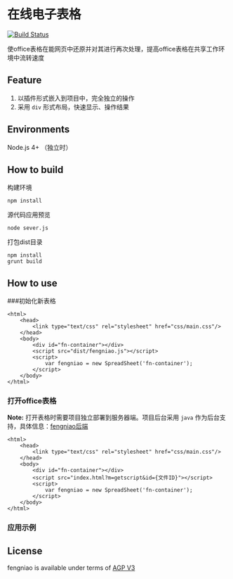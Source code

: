 # 在线电子表格
[![Build Status](https://travis-ci.org/iCloudWorkGroup/fengniao.svg?branch=master)](https://travis-ci.org/iCloudWorkGroup/fengniao)

使office表格在能网页中还原并对其进行再次处理，提高office表格在共享工作环境中流转速度

## Feature

1. 以插件形式嵌入到项目中，完全独立的操作
2. 采用 `div` 形式布局，快速显示、操作结果

## Environments

Node.js 4+ （独立时）

## How to build
构建环境

	npm install

源代码应用预览

    node sever.js

打包dist目录

	npm install
    grunt build

## How to use

###初始化新表格

	<html>
		<head>
			<link type="text/css" rel="stylesheet" href="css/main.css"/>
		</head>
		<body>
		    <div id="fn-container"></div>
			<script src="dist/fengniao.js"></script>
			<script>
		    	var fengniao = new SpreadSheet('fn-container');
			</script>
		</body>
	</html>

### 打开office表格

**Note:** 打开表格时需要项目独立部署到服务器端。项目后台采用 `java` 作为后台支持，具体信息：[fengniao后端](https://github.com/iCloudWorkGroup/table)

	<html>
		<head>
			<link type="text/css" rel="stylesheet" href="css/main.css"/>
		</head>
		<body>
		    <div id="fn-container"></div>
			<script src="index.html?m=getscript&id={文件ID}"></script>
			<script>
		    	var fengniao = new SpreadSheet('fn-container');
			</script>
		</body>
	</html>

### 应用示例


## License

fengniao is available under terms of [AGP V3](https://github.com/iCloudWorkGroup/fengniao/blob/master/LICENSE)
   
